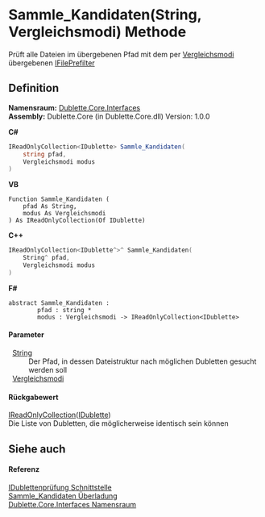# Sammle_Kandidaten(String, Vergleichsmodi) Methode


Prüft alle Dateien im übergebenen Pfad mit dem per <a href="T_Dublette_Core_Enums_Vergleichsmodi.md">Vergleichsmodi</a> übergebenen <a href="T_Dublette_Core_Interfaces_IFilePrefilter.md">IFilePrefilter</a>



## Definition
**Namensraum:** <a href="N_Dublette_Core_Interfaces.md">Dublette.Core.Interfaces</a>  
**Assembly:** Dublette.Core (in Dublette.Core.dll) Version: 1.0.0

**C#**
``` C#
IReadOnlyCollection<IDublette> Sammle_Kandidaten(
	string pfad,
	Vergleichsmodi modus
)
```
**VB**
``` VB
Function Sammle_Kandidaten ( 
	pfad As String,
	modus As Vergleichsmodi
) As IReadOnlyCollection(Of IDublette)
```
**C++**
``` C++
IReadOnlyCollection<IDublette^>^ Sammle_Kandidaten(
	String^ pfad, 
	Vergleichsmodi modus
)
```
**F#**
``` F#
abstract Sammle_Kandidaten : 
        pfad : string * 
        modus : Vergleichsmodi -> IReadOnlyCollection<IDublette> 
```



#### Parameter
<dl><dt>  <a href="https://learn.microsoft.com/dotnet/api/system.string" target="_blank" rel="noopener noreferrer">String</a></dt><dd>Der Pfad, in dessen Dateistruktur nach möglichen Dubletten gesucht werden soll</dd><dt>  <a href="T_Dublette_Core_Enums_Vergleichsmodi.md">Vergleichsmodi</a></dt><dd /></dl>

#### Rückgabewert
<a href="https://learn.microsoft.com/dotnet/api/system.collections.generic.ireadonlycollection-1" target="_blank" rel="noopener noreferrer">IReadOnlyCollection</a>(<a href="T_Dublette_Core_Interfaces_IDublette.md">IDublette</a>)  
Die Liste von Dubletten, die möglicherweise identisch sein können

## Siehe auch


#### Referenz
<a href="T_Dublette_Core_Interfaces_IDublettenprüfung.md">IDublettenprüfung Schnittstelle</a>  
<a href="Overload_Dublette_Core_Interfaces_IDublettenprüfung_Sammle_Kandidaten.md">Sammle_Kandidaten Überladung</a>  
<a href="N_Dublette_Core_Interfaces.md">Dublette.Core.Interfaces Namensraum</a>  
